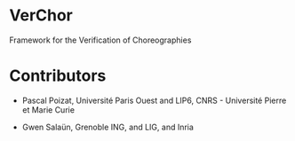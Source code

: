 VerChor
=======

Framework for the Verification of Choreographies

Contributors
============

- Pascal Poizat, Université Paris Ouest and LIP6, CNRS - Université Pierre et Marie Curie

- Gwen Salaün, Grenoble ING, and LIG, and Inria

